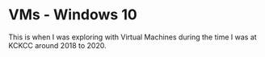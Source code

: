 # VMs - Windows 10
This is when I was exploring with Virtual Machines during the time I was at KCKCC around 2018 to 2020.
